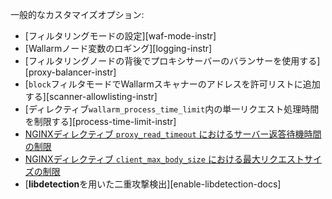 一般的なカスタマイズオプション:

* [フィルタリングモードの設定][waf-mode-instr]
* [Wallarmノード変数のロギング][logging-instr]
* [フィルタリングノードの背後でプロキシサーバーのバランサーを使用する][proxy-balancer-instr]
* [`block`フィルタモードでWallarmスキャナーのアドレスを許可リストに追加する][scanner-allowlisting-instr]
* [ディレクティブ`wallarm_process_time_limit`内の単一リクエスト処理時間を制限する][process-time-limit-instr]
* [NGINXディレクティブ `proxy_read_timeout` におけるサーバー返答待機時間の制限](https://nginx.org/en/docs/http/ngx_http_proxy_module.html#proxy_read_timeout)
* [NGINXディレクティブ `client_max_body_size` における最大リクエストサイズの制限](https://nginx.org/en/docs/http/ngx_http_core_module.html#client_max_body_size)
* [**libdetection**を用いた二重攻撃検出][enable-libdetection-docs]